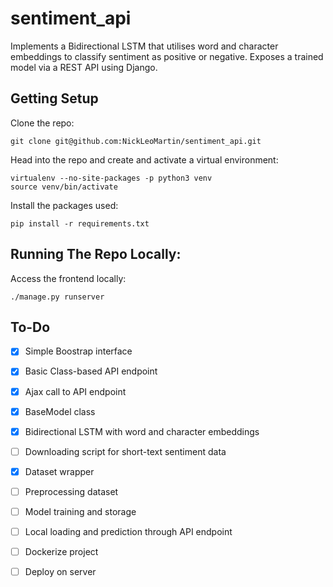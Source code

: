 # sentiment_api
Implements a Bidirectional LSTM that utilises word and character embeddings to classify sentiment as positive or negative. Exposes a trained model via a REST API using Django. 

Getting Setup
-------------
Clone the repo:
```
git clone git@github.com:NickLeoMartin/sentiment_api.git
```

Head into the repo and create and activate a virtual environment:
```
virtualenv --no-site-packages -p python3 venv
source venv/bin/activate
```

Install the packages used:
```
pip install -r requirements.txt
```

Running The Repo Locally:
-------------------------
Access the frontend locally:
```
./manage.py runserver 
```

To-Do
-----
- [x] Simple Boostrap interface
- [x] Basic Class-based API endpoint
- [x] Ajax call to API endpoint
- [x] BaseModel class
- [x] Bidirectional LSTM with word and character embeddings
- [ ] Downloading script for short-text sentiment data
- [x] Dataset wrapper
- [ ] Preprocessing dataset
- [ ] Model training and storage
- [ ] Local loading and prediction through API endpoint
- [ ] Dockerize project
- [ ] Deploy on server


